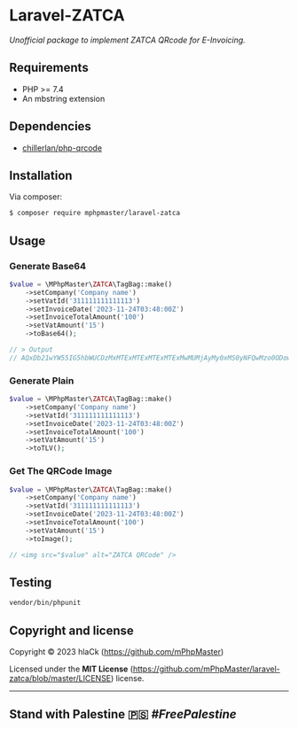# Laravel-ZATCA 
*Unofficial package to implement ZATCA QRcode for E-Invoicing.*

## Requirements

* PHP >= 7.4
* An mbstring extension

## Dependencies
* [chillerlan/php-qrcode](https://github.com/chillerlan/php-qrcode)

## Installation
Via composer:

```bash
$ composer require mphpmaster/laravel-zatca
```

## Usage

### Generate Base64

```php
$value = \MPhpMaster\ZATCA\TagBag::make()
    ->setCompany('Company name')
    ->setVatId('311111111111113')
    ->setInvoiceDate('2023-11-24T03:48:00Z')
    ->setInvoiceTotalAmount('100')
    ->setVatAmount('15')
    ->toBase64();

// > Output
// AQxDb21wYW55IG5hbWUCDzMxMTExMTExMTExMTExMwMUMjAyMy0xMS0yNFQwMzo0ODowMFoEAzEwMAUCMTU=
```

### Generate Plain

```php
$value = \MPhpMaster\ZATCA\TagBag::make()
    ->setCompany('Company name')
    ->setVatId('311111111111113')
    ->setInvoiceDate('2023-11-24T03:48:00Z')
    ->setInvoiceTotalAmount('100')
    ->setVatAmount('15')
    ->toTLV();
```

### Get The QRCode Image

```php
$value = \MPhpMaster\ZATCA\TagBag::make()
    ->setCompany('Company name')
    ->setVatId('311111111111113')
    ->setInvoiceDate('2023-11-24T03:48:00Z')
    ->setInvoiceTotalAmount('100')
    ->setVatAmount('15')
    ->toImage();

// <img src="$value" alt="ZATCA QRCode" />
```

## Testing

```bash
vendor/bin/phpunit
```

## Copyright and license

Copyright © 2023 hlaCk (https://github.com/mPhpMaster)

Licensed under the **MIT License** (https://github.com/mPhpMaster/laravel-zatca/blob/master/LICENSE) license.


***

## Stand with Palestine 🇵🇸 <i>#FreePalestine</i>


